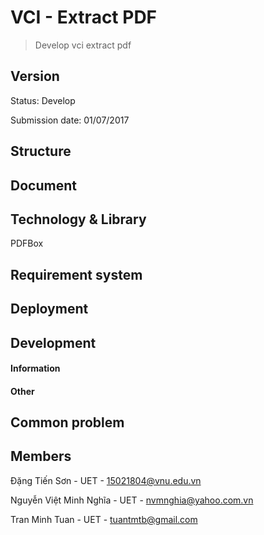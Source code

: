 # VCI - Extract PDF

> Develop vci extract pdf

## Version
Status: Develop

Submission date: 01/07/2017

## Structure


## Document



## Technology & Library

PDFBox

## Requirement system

## Deployment

        
## Development


            
#### Information
            
            
#### Other
            
                
## Common problem


## Members
Đặng Tiến Sơn - UET - 15021804@vnu.edu.vn

Nguyễn Việt Minh Nghĩa - UET - nvmnghia@yahoo.com.vn

Tran Minh Tuan - UET - tuantmtb@gmail.com
